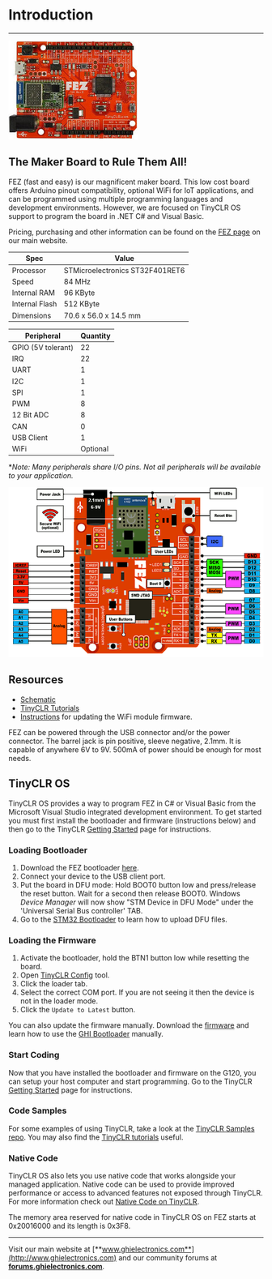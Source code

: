 # Introduction
---
![FEZ](images/fez-noborder.jpg)

## The Maker Board to Rule Them All!
FEZ (fast and easy) is our magnificent maker board. This low cost board offers Arduino pinout compatibility, optional WiFi for IoT applications, and can be programmed using multiple programming languages and development environments. However, we are focused on TinyCLR OS support to program the board in .NET C# and Visual Basic.

Pricing, purchasing and other information can be found on the [FEZ page](https://www.ghielectronics.com/products/FEZ) on our main website.

| Spec           | Value                           |
|----------------|---------------------------------|
| Processor      | STMicroelectronics ST32F401RET6 |
| Speed          | 84 MHz                          |
| Internal RAM   | 96 KByte                        |
| Internal Flash | 512 KByte                       |
| Dimensions     | 70.6 x 56.0 x 14.5 mm           |


| Peripheral         | Quantity          |
|--------------------|-------------------|
| GPIO (5V tolerant) | 22                |
| IRQ                | 22                |
| UART               | 1                 |
| I2C                | 1                 |
| SPI                | 1                 |
| PWM                | 8                 |
| 12 Bit ADC         | 8                 |
| CAN                | 0                 |
| USB Client         | 1                 |
| WiFi              | Optional          |

\**Note:  Many peripherals share I/O pins.  Not all peripherals will be available to your application.*

![FEZ Pinout](images/fez.gif)

## Resources
* [Schematic](http://files.ghielectronics.com/downloads/Schematics/FEZ/FEZ%20T18%20Rev%20D%20Schematic.pdf)
* [TinyCLR Tutorials](../../software/tinyclr/tutorials/intro.md)
* [Instructions](../components/spwf04sa.md) for updating the WiFi module firmware.

FEZ can be powered through the USB connector and/or the power connector. The barrel jack is pin positive, sleeve negative, 2.1mm. It is capable of anywhere 6V to 9V. 500mA of power should be enough for most needs.

## TinyCLR OS

TinyCLR OS provides a way to program FEZ in C# or Visual Basic from the Microsoft Visual Studio integrated development environment.  To get started you must first install the bootloader and firmware (instructions below) and then go to the TinyCLR [Getting Started](../../software/tinyclr/getting-started.md) page for instructions.

### Loading Bootloader

1. Download the FEZ bootloader [here](../../software/tinyclr/loaders/ghi-bootloader.md).
2. Connect your device to the USB client port.
3. Put the board in DFU mode: Hold BOOT0 button low and press/release the reset button. Wait for a second then release BOOT0. Windows *Device Manager* will now show "STM Device in DFU Mode" under the 'Universal Serial Bus controller' TAB.
4. Go to the [STM32 Bootloader](../../software/tinyclr/loaders/stm32-bootloader.md) to learn how to upload DFU files.

### Loading the Firmware

1. Activate the bootloader, hold the BTN1 button low while resetting the board.
2. Open [TinyCLR Config](../../software/tinyclr/tinyclr-config.md) tool.
3. Click the loader tab.
4. Select the correct COM port. If you are not seeing it then the device is not in the loader mode.
5. Click the `Update to Latest` button.

You can also update the firmware manually. Download the [firmware](../../software/tinyclr/downloads.md) and learn how to use the [GHI Bootloader](../../software/tinyclr/loaders/ghi-bootloader.md) manually.

### Start Coding

Now that you have installed the bootloader and firmware on the G120, you can setup your host computer and start programming. Go to the TinyCLR [Getting Started](../../software/tinyclr/getting-started.md) page for instructions.

### Code Samples

For some examples of using TinyCLR, take a look at the [TinyCLR Samples repo](https://github.com/ghi-electronics/TinyCLR-Samples). You may also find the [TinyCLR tutorials](../../software/tinyclr/tutorials/intro.md) useful.

### Native Code

TinyCLR OS also lets you use native code that works alongside your managed application. Native code can be used to provide improved performance or access to advanced features not exposed through TinyCLR. For more information check out [Native Code on TinyCLR](../../software/tinyclr/native/intro.md).

The memory area reserved for native code in TinyCLR OS on FEZ starts at 0x20016000 and its length is 0x3F8.


***

Visit our main website at [**www.ghielectronics.com**](http://www.ghielectronics.com) and our community forums at [**forums.ghielectronics.com**](https://forums.ghielectronics.com/).
